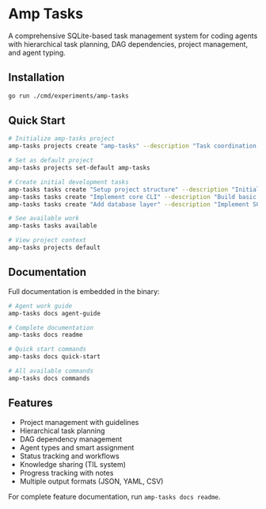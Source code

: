 # Amp Tasks

A comprehensive SQLite-based task management system for coding agents with hierarchical task planning, DAG dependencies, project management, and agent typing.

## Installation

```bash
go run ./cmd/experiments/amp-tasks
```

## Quick Start

```bash
# Initialize amp-tasks project
amp-tasks projects create "amp-tasks" --description "Task coordination system development" --guidelines "Follow Go conventions, write tests, document APIs"

# Set as default project
amp-tasks projects set-default amp-tasks

# Create initial development tasks
amp-tasks tasks create "Setup project structure" --description "Initialize Go modules and directory structure"
amp-tasks tasks create "Implement core CLI" --description "Build basic command structure with cobra"
amp-tasks tasks create "Add database layer" --description "Implement SQLite schema and basic CRUD operations"

# See available work
amp-tasks tasks available

# View project context
amp-tasks projects default
```

## Documentation

Full documentation is embedded in the binary:

```bash
# Agent work guide
amp-tasks docs agent-guide

# Complete documentation
amp-tasks docs readme

# Quick start commands
amp-tasks docs quick-start

# All available commands
amp-tasks docs commands
```

## Features

- Project management with guidelines
- Hierarchical task planning  
- DAG dependency management
- Agent types and smart assignment
- Status tracking and workflows
- Knowledge sharing (TIL system)
- Progress tracking with notes
- Multiple output formats (JSON, YAML, CSV)

For complete feature documentation, run `amp-tasks docs readme`.
